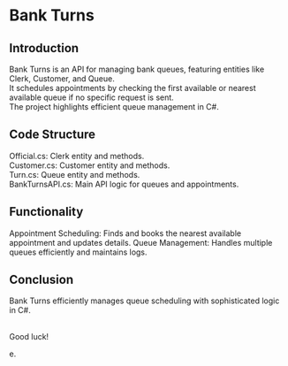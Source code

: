 # Bank Turns
## Introduction
Bank Turns is an API for managing bank queues, featuring entities like Clerk, Customer, and Queue.<br>
It schedules appointments by checking the first available or nearest available queue if no specific request is sent.<br>
The project highlights efficient queue management in C#.

## Code Structure
Official.cs: Clerk entity and methods.<br>
Customer.cs: Customer entity and methods.<br>
Turn.cs: Queue entity and methods.<br>
BankTurnsAPI.cs: Main API logic for queues and appointments.
## Functionality
Appointment Scheduling: Finds and books the nearest available appointment and updates details.
Queue Management: Handles multiple queues efficiently and maintains logs.
## Conclusion
Bank Turns efficiently manages queue scheduling with sophisticated logic in C#.<br><br>


Good luck!

e.
